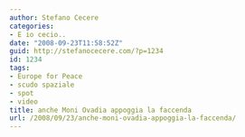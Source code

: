 ```yaml
---
author: Stefano Cecere
categories:
- E io cecio..
date: "2008-09-23T11:58:52Z"
guid: http://stefanocecere.com/?p=1234
id: 1234
tags:
- Europe for Peace
- scudo spaziale
- spot
- video
title: anche Moni Ovadia appoggia la faccenda
url: /2008/09/23/anche-moni-ovadia-appoggia-la-faccenda/
---
```


